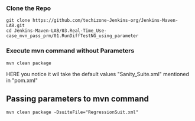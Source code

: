 ### Clone the Repo
```
git clone https://github.com/techizone-Jenkins-org/Jenkins-Maven-LAB.git
cd Jenkins-Maven-LAB/03.Real-Time_Use-case_mvn_pass_prm/01.RunDiffTestNG_using_parameter
```

### Execute mvn command without Parameters
```
mvn clean package
```
HERE you notice it wil take the default values "Sanity_Suite.xml" mentioned in "pom.xml"
## Passing parameters to mvn command
```
mvn clean package -DsuiteFile="RegressionSuit.xml"
```
